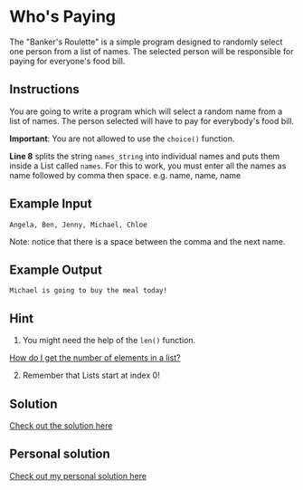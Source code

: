 # Who's Paying

The "Banker's Roulette" is a simple program designed to randomly select one person from a list of names. The selected person will be responsible for paying for everyone's food bill.

## Instructions

You are going to write a program which will select a random name from a list of names. The person selected will have to pay for everybody's food bill.

**Important**: You are not allowed to use the `choice()` function.

**Line 8** splits the string `names_string` into individual names and puts them inside a List called `names`. For this to work, you must enter all the names as name followed by comma then space. e.g. name, name, name

## Example Input

```
Angela, Ben, Jenny, Michael, Chloe
```

Note: notice that there is a space between the comma and the next name.

## Example Output

```
Michael is going to buy the meal today!
```

## Hint

1. You might need the help of the `len()` function.


[How do I get the number of elements in a list?](https://stackoverflow.com/questions/1712227/how-do-i-get-the-number-of-elements-in-a-list)


2. Remember that Lists start at index 0!

## Solution

[Check out the solution here](https://repl.it/@appbrewery/day-4-2-solution)

## Personal solution

[Check out my personal solution here](./01_bankers-roulette.py)
